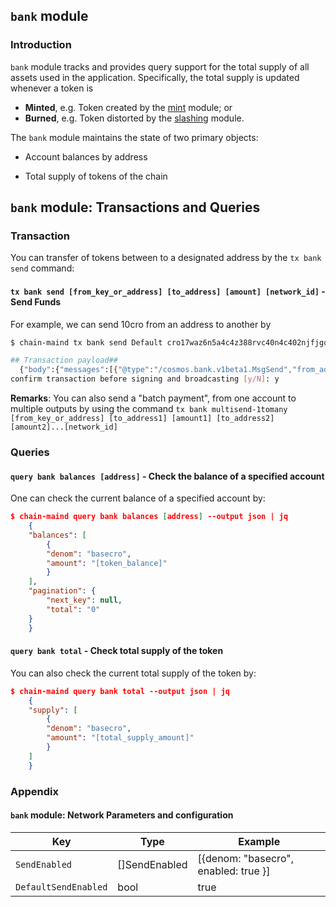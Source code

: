 ## `bank` module

### Introduction

`bank` module tracks and provides query support for the total supply of all assets used in the application. Specifically, the total supply is updated whenever a token is

- **Minted**, e.g. Token created by the [mint](./module_mint) module; or
- **Burned**, e.g. Token distorted by the [slashing](./module_slashing) module.

The `bank` module maintains the state of two primary objects:

- Account balances by address

- Total supply of tokens of the chain

## `bank` module: Transactions and Queries

### Transaction

You can transfer of tokens between to a designated address by the `tx bank send` command:

#### `tx bank send [from_key_or_address] [to_address] [amount] [network_id]` - **Send Funds**

For example, we can send 10cro from an address to another by

```bash
$ chain-maind tx bank send Default cro17waz6n5a4c4z388rvc40n4c402njfjgqmv0qcp 10cro --chain-id cro-test

## Transaction payload##
  {"body":{"messages":[{"@type":"/cosmos.bank.v1beta1.MsgSend","from_address"....}
confirm transaction before signing and broadcasting [y/N]: y
```


**Remarks**: You can also send a "batch payment", from one account to multiple outputs by using the command
`tx bank multisend-1tomany [from_key_or_address] [to_address1] [amount1] [to_address2] [amount2]...[network_id]`

### Queries

#### `query bank balances [address]` - Check the balance of a specified account

One can check the current balance of a specified account by:

```json
$ chain-maind query bank balances [address] --output json | jq
    {
    "balances": [
        {
        "denom": "basecro",
        "amount": "[token_balance]"
        }
    ],
    "pagination": {
        "next_key": null,
        "total": "0"
    }
    }
```

#### `query bank total` - Check total supply of the token

You can also check the current total supply of the token by:

```json
$ chain-maind query bank total --output json | jq
    {
    "supply": [
        {
        "denom": "basecro",
        "amount": "[total_supply_amount]"
        }
    ]
    }
```

### Appendix

#### `bank` module: Network Parameters and configuration

| Key                  | Type          | Example                              |
| -------------------- | ------------- | ------------------------------------ |
| `SendEnabled`        | []SendEnabled | [{denom: "basecro", enabled: true }] |
| `DefaultSendEnabled` | bool          | true                                 |
